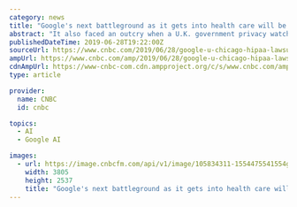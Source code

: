 ```yaml
---
category: news
title: "Google's next battleground as it gets into health care will be privacy, lawsuit shows"
abstract: "It also faced an outcry when a U.K. government privacy watchdog said a hospital had illegally sent 1.6 million records to Google DeepMind for a new health care app. In the wake of that, the company recently hired a health system executive, David Feinberg ..."
publishedDateTime: 2019-06-28T19:22:00Z
sourceUrl: https://www.cnbc.com/2019/06/28/google-u-chicago-hipaa-lawsuit-shows-next-battleground-privacy.html
ampUrl: https://www.cnbc.com/amp/2019/06/28/google-u-chicago-hipaa-lawsuit-shows-next-battleground-privacy.html
cdnAmpUrl: https://www-cnbc-com.cdn.ampproject.org/c/s/www.cnbc.com/amp/2019/06/28/google-u-chicago-hipaa-lawsuit-shows-next-battleground-privacy.html
type: article

provider:
  name: CNBC
  id: cnbc

topics:
  - AI
  - Google AI

images:
  - url: https://image.cnbcfm.com/api/v1/image/105834311-1554475541554google.jpg?v=1560776448
    width: 3805
    height: 2537
    title: "Google's next battleground as it gets into health care will be privacy, lawsuit shows"
---
```

